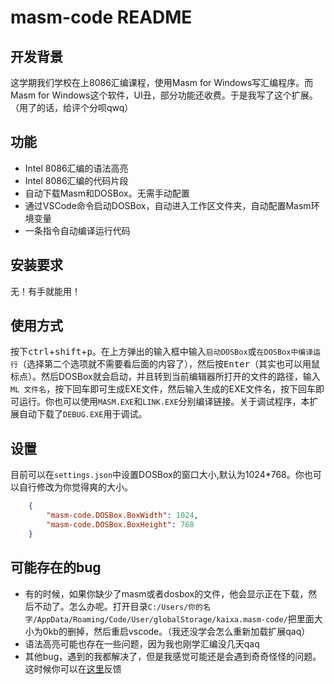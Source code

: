 # masm-code README

## 开发背景
这学期我们学校在上8086汇编课程，使用Masm for Windows写汇编程序。而Masm for Windows这个软件，UI丑，部分功能还收费。于是我写了这个扩展。（用了的话，给评个分呗qwq）

## 功能

+ Intel 8086汇编的语法高亮
+ Intel 8086汇编的代码片段
+ 自动下载Masm和DOSBox。无需手动配置
+ 通过VSCode命令启动DOSBox，自动进入工作区文件夹，自动配置Masm环境变量
+ 一条指令自动编译运行代码

## 安装要求

无！有手就能用！

## 使用方式

按下<kbd>ctrl</kbd>+<kbd>shift</kbd>+<kbd>p</kbd>。在上方弹出的输入框中输入`启动DOSBox`或`在DOSBox中编译运行`（选择第二个选项就不需要看后面的内容了），然后按<kbd>Enter</kbd>（其实也可以用鼠标点）。然后DOSBox就会启动，并且转到当前编辑器所打开的文件的路径，输入`ML 文件名`，按下回车即可生成EXE文件，然后输入生成的EXE文件名，按下回车即可运行。你也可以使用`MASM.EXE`和`LINK.EXE`分别编译链接。关于调试程序，本扩展自动下载了`DEBUG.EXE`用于调试。

## 设置

目前可以在`settings.json`中设置DOSBox的窗口大小,默认为1024*768。你也可以自行修改为你觉得爽的大小。
```json
    {
        "masm-code.DOSBox.BoxWidth": 1024,
        "masm-code.DOSBox.BoxHeight": 768
    }
```

## 可能存在的bug

+ 有的时候，如果你缺少了masm或者dosbox的文件，他会显示正在下载，然后不动了。怎么办呢。打开目录`C:/Users/你的名字/AppData/Roaming/Code/User/globalStorage/kaixa.masm-code/`把里面大小为0kb的删掉，然后重启vscode。（我还没学会怎么重新加载扩展qaq）
+ 语法高亮可能也存在一些问题，因为我也刚学汇编没几天qaq
+ 其他bug，遇到的我都解决了，但是我感觉可能还是会遇到奇奇怪怪的问题。这时候你可以在[这里](https://github.com/Woodykaixa/masm-code/issues)反馈